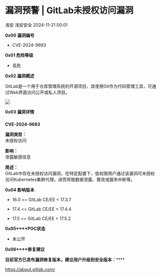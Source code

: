#  漏洞预警 | GitLab未授权访问漏洞   
浅安  浅安安全   2024-11-21 00:01  
  
**0x00 漏洞编号**  
- CVE-2024-9693  
  
**0x01 危险等级**  
- 高危  
  
**0x02 漏洞概述**  
  
GitLab是一个用于仓库管理系统的开源项目，其使用Git作为代码管理工具，可通过Web界面访问公开或私人项目。  
  
![](https://mmbiz.qpic.cn/sz_mmbiz_png/7stTqD182SVGBiaficDylnXhWUEY2CkYiavDjgRSHG0ao3eXBzYqlMf7sTtGRGDCeVDTaNKSEibCnSCGvMvU88ZlVA/640?wx_fmt=other&from=appmsg&wxfrom=5&wx_lazy=1&wx_co=1&tp=webp "")  
  
**0x03 漏洞详情**  
###   
###   
  
**CVE-2024-9693**  
  
**漏洞类型：**  
未授权访问  
  
**影响：**  
泄露敏感信息  
  
**简述：**  
GitLab中存在未授权访问漏洞，在特定配置下，低权限用户通过该漏洞可未授权访问Kubernetes集群代理，进而导致数据泄露、篡改或服务中断等。  
  
**0x04 影响版本**  
- 16.0 <= GitLab CE/EE < 17.3.7  
  
- 17.4 <= GitLab CE/EE < 17.4.4  
  
- 17.5 <= GitLab CE/EE < 17.5.2  
  
**0x05****POC状态**  
- 未公开  
  
**0x06****修复建议**  
  
******目前官方已发布漏洞修复版本，建议用户升级到安全版本****：******  
  
https://about.gitlab.com/  
  
  
  
